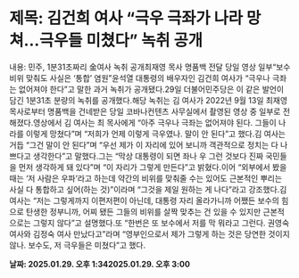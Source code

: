 # **제목: 김건희 여사 “극우 극좌가 나라 망쳐…극우들 미쳤다” 녹취 공개**

  내용: 민주, 1분31초짜리 金여사 녹취 공개최재영 목사 명품백 전달 당일 영상 일부“보수 비위 맞춰도 사실은 ‘통합’ 염원”윤석열 대통령의 배우자인 김건희 여사가 “극우나 극좌는 없어져야 한다”고 말한 과거 녹취가 공개됐다.29일 더불어민주당은 이 같은 발언이 담긴 1분31초 분량의 녹취를 공개했다.해당 녹취는 김 여사가 2022년 9월 13일 최재영 목사로부터 명품백을 건네받은 당일 코바나컨텐츠 사무실에서 촬영된 영상 중 일부로 전해졌다.영상에서 김 여사는 최 목사에게 “아주 극우나 극좌는 없어져야 된다. 그들이 나라를 이렇게 망쳤다”며 “저희가 언제 이렇게 극우였나. 말이 안 된다”고 했다.김 여사는 거듭 “그건 말이 안 된다”며 “우선 제가 이 자리에 있어 보니까 객관적으로 정치는 다 나쁘다고 생각한다”고 말했다.그는 “막상 대통령이 되면 좌나 우 그런 것보다 진짜 국민들을 먼저 생각하게 돼 있다”며 “이 자리가 그렇게 만든다”고 밝혔다.이어 “외부에서 봤을 때는 ‘저 사람은 우파’라고 하는데 약간의 비위를 맞춰줄 수는 있어도 근본적인 뿌리는 사실 다 통합하고 싶어(하는 것)”이라며 “그것을 제일 원하는 게 나다”라고 강조했다.김 여사는 “저는 그렇게까지 이편저편이 아닌데, 대통령 자리 올라가니까 어쨌든 보수의 힘으로 탄생한 정부니까, 어찌 됐든 그들의 비위를 살짝 맞추는 건 있을 수 있지만 근본적으로는 그렇지 않다”고 설명했다.또 “한번은 또 보수에서 저를 막 뭐라고 그런다. 권영숙 여사와 김정숙 여사 만났다고”라며 “영부인으로서 제가 그렇게 하는 것은 당연한 것이지 않나. 보수도, 저 극우들은 미쳤다”고 했다.

  **날짜: 2025.01.29. 오후 1:342025.01.29. 오후 3:00**